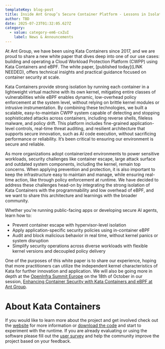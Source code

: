```yaml
---
templateKey: blog-post
title: Inside Ant Group’s Secure Container Platform - Lessons in Isolation, Observability, and Real-time Protection
author: TBD
date: 2025-07-23T01:32:05.627Z
category:
  - value: category-em6-cxZuI
    label: News & Announcements
---
```


At Ant Group, we have been using Kata Containers since 2017, and we are proud to share a new white paper that dives deep into one of our use cases: building and operating a Cloud Workload Protection Platform (CWPP) using Kata Containers and eBPF. The white paper, [published today](LINK NEEDED), offers technical insights and practical guidance focused on container security at scale.

Kata Containers provide strong isolation by running each container in a lightweight virtual machine with its own kernel, mitigating entire classes of vulnerabilities while eBPF enables dynamic, low-overhead policy enforcement at the system level, without relying on brittle kernel modules or intrusive instrumentation. By combining these technologies, we built a scalable, easy-to-maintain CWPP system capable of detecting and stopping sophisticated attacks across containers, including reverse shells, fileless malware, and policy drift. This platform includes fine-grained application-level controls, real-time threat auditing, and resilient architecture that supports secure innovation, such as AI code execution, without sacrificing performance or reliability. It’s been critical to ensuring our environment is secure and reliable.

As more organizations adopt containerized environments to power sensitive workloads, security challenges like container escape, large attack surface and outdated system components, including the kernel, remain top concerns. When applying prevention and protection, it is also important to keep the infrastructure easy to maintain and manage, while ensuring real-time action, like through policy enforcement at runtime. We have decided to address these challenges head-on by integrating the strong isolation of Kata Containers with the programmability and low overhead of eBPF, and we want to share this architecture and learnings with the broader community.

Whether you're running public-facing apps or developing secure AI agents, learn how to:
- Prevent container escape with hypervisor-level isolation
- Apply application-specific security policies using in-container eBPF
- Audit and block malicious behavior in real time, without kernel panics or system disruption
- Simplify security operations across diverse workloads with flexible kernel versions and decoupled policy delivery

One of the purposes of this white paper is to share our experience, hoping that more practitioners can utilize the independent kernel characteristics of Kata for further innovation and application. We will also be going more in depth at the [OpenInfra Summit Europe](https://summit2025.openinfra.org/) on the 18th of October in our session, [Enhancing Container Security with Kata Containers and eBPF at Ant Group](https://summit2025.openinfra.org/a/schedule#view=calendar&title=Enhancing%20Container%20Security%20with%20Kata%20Containers%20and%20eBPF%20at%20Ant%20Group).

# About Kata Containers

If you would like to learn more about the project and get involved check out the [website](https://www.katacontainers.io) for more information or [download the code](https://github.com/kata-containers) and start to experiment with the runtime. If you are already evaluating or using the software please fill out the [user survey](https://openinfrafoundation.formstack.com/forms/kata_containers_user_survey) and help the community improve the project based on your feedback.
